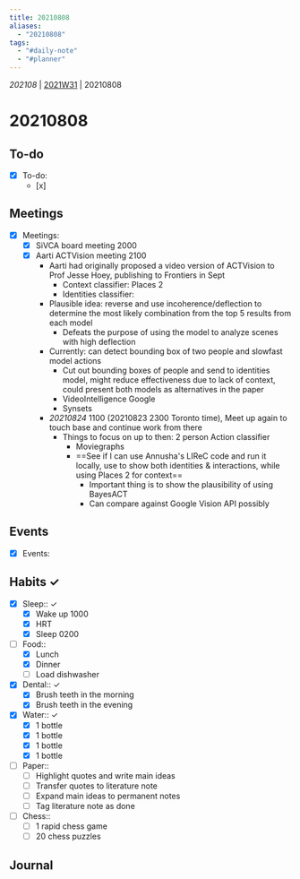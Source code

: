 ```yaml
---
title: 20210808
aliases:
  - "20210808"
tags:
  - "#daily-note"
  - "#planner"
---
```


*202108* | [2021W31](1-Weekly-Notes/2021W31.md) | 20210808

# 20210808

## To-do

* [x] To-do:
  * [x] 

## Meetings

* [x] Meetings:
  * [x] SiVCA board meeting 2000
  * [x] Aarti ACTVision meeting 2100
    * Aarti had originally proposed a video version of ACTVision to Prof Jesse Hoey, publishing to Frontiers in Sept
      * Context classifier: Places 2
      * Identities classifier:
    * Plausible idea: reverse and use incoherence/deflection to determine the most likely combination from the top 5 results from each model
      * Defeats the purpose of using the model to analyze scenes with high deflection
    * Currently: can detect bounding box of two people and slowfast model actions
      * Cut out bounding boxes of people and send to identities model, might reduce effectiveness due to lack of context, could present both models as alternatives in the paper
      * VideoIntelligence Google
      * Synsets
    * *20210824* 1100 (20210823 2300 Toronto time), Meet up again to touch base and continue work from there
      * Things to focus on up to then: 2 person Action classifier
        * Moviegraphs
        * ==See if I can use Annusha's LIReC code and run it locally, use to show both identities & interactions, while using Places 2 for context==
          * Important thing is to show the plausibility of using BayesACT
          * Can compare against Google Vision API possibly

## Events

* [x] Events:

## Habits ✓

* [x] Sleep:: ✓
  * [x] Wake up 1000
  * [x] HRT
  * [x] Sleep 0200
* [ ] Food:: 
  * [x] Lunch
  * [x] Dinner
  * [ ] Load dishwasher
* [x] Dental:: ✓
  * [x] Brush teeth in the morning
  * [x] Brush teeth in the evening
* [x] Water:: ✓
  * [x] 1 bottle
  * [x] 1 bottle
  * [x] 1 bottle
  * [x] 1 bottle
* [ ] Paper:: 
  * [ ] Highlight quotes and write main ideas
  * [ ] Transfer quotes to literature note
  * [ ] Expand main ideas to permanent notes
  * [ ] Tag literature note as done
* [ ] Chess:: 
  * [ ] 1 rapid chess game
  * [ ] 20 chess puzzles

## Journal
